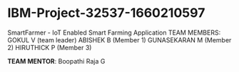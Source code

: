 # IBM-Project-32537-1660210597


SmartFarmer - IoT Enabled Smart Farming Application
TEAM MEMBERS:
 GOKUL V (team leader)
 ABISHEK B (Member 1)
 GUNASEKARAN M (Member 2)
 HIRUTHICK P (Member 3)

**TEAM MENTOR**: Boopathi Raja G

